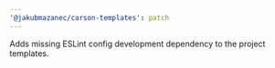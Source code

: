 ```yaml
---
'@jakubmazanec/carson-templates': patch
---
```


Adds missing ESLint config development dependency to the project templates.
